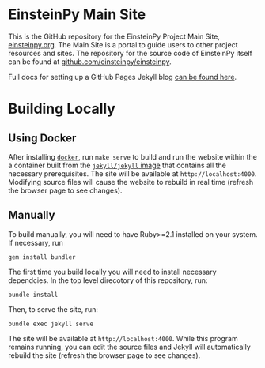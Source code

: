 # EinsteinPy Main Site

This is the GitHub repository for the EinsteinPy Project Main Site, [einsteinpy.org](https://einsteinpy.org). The Main Site is a portal to guide users to other project resources and sites. The repository for the source code of EinsteinPy itself can be found at [github.com/einsteinpy/einsteinpy](https://github.com/einsteinpy/einsteinpy).

Full docs for setting up a GitHub Pages Jekyll blog [can be found here](https://help.github.com/en/articles/setting-up-your-github-pages-site-locally-with-jekyll).

# Building Locally

## Using Docker

After installing [`docker`](http://docker.com/), run `make serve` to build and run the website within the a container built from the [`jekyll/jekyll` image](https://hub.docker.com/r/jekyll/jekyll/) that contains all the necessary prerequisites. The site will be available at `http://localhost:4000`. Modifying source files will cause the website to rebuild in real time (refresh the browser page to see changes).

## Manually

To build manually, you will need to have Ruby>=2.1 installed on your system. If necessary, run 

    gem install bundler
    
The first time you build locally you will need to install necessary dependcies. In the top level direcotory of this repository, run:

    bundle install
    
Then, to serve the site, run:

    bundle exec jekyll serve
    
The site will be available at `http://localhost:4000`. While this program remains running, you can edit the source files and Jekyll will automatically rebuild the site (refresh the browser page to see changes).
